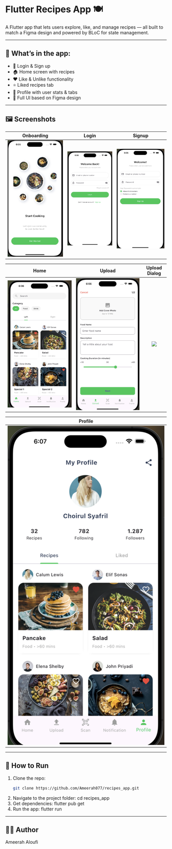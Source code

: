 # Flutter Recipes App 🍽️

A Flutter app that lets users explore, like, and manage recipes — all built to match a Figma design and powered by BLoC for state management.

---

## 🔹 What’s in the app:

- 🔐 Login & Sign up  
- 🏠 Home screen with recipes  
- ❤️ Like & Unlike functionality  
- ⭐ Liked recipes tab  
- 👤 Profile with user stats & tabs  
- 📱 Full UI based on Figma design  

---

## 🖼️ Screenshots

| Onboarding | Login | Signup |
|:--:|:--:|:--:|
| ![](assets/screenshots/onboarding.png) | ![](assets/screenshots/login.png) | ![](assets/screenshots/signup.png) |

| Home | Upload | Upload Dialog |
|:--:|:--:|:--:|
| ![](assets/screenshots/home.png) | ![](assets/screenshots/upload.png) | ![](assets/screenshots/upload_dialog.png) |

| Profile |
|:--:|
| ![](assets/screenshots/profile.png) |


---

## 🚀 How to Run

1. Clone the repo:
   ```bash
   git clone https://github.com/Ameerah077/recipes_app.git
2. Navigate to the project folder:
cd recipes_app
3. Get dependencies:
flutter pub get
4. Run the app:
flutter run

--- 

## 👩‍🎓 Author
Ameerah  Aloufi
